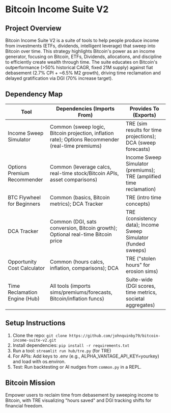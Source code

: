 # Bitcoin Income Suite V2

## Project Overview
Bitcoin Income Suite V2 is a suite of tools to help people produce income from investments (ETFs, dividends, intelligent leverage) that sweep into Bitcoin over time. This strategy highlights Bitcoin's power as an income generator, focusing on Bitcoin, ETFs, Dividends, allocations, and discipline to efficiently create wealth through time. The suite educates on Bitcoin's outperformance (>50% historical CAGR, fixed 21M supply) against fiat debasement (2.7% CPI + ~6.5% M2 growth), driving time reclamation and delayed gratification via DGI (70% increase target).

## Dependency Map
| Tool | Dependencies (Imports From) | Provides To (Exports) |
|------|-----------------------------|------------------------|
| Income Sweep Simulator | Common (sweep logic, Bitcoin projection, inflation rate); Options Recommender (real-time premiums) | TRE (sim results for time projections); DCA (sweep forecasts) |
| Options Premium Recommender | Common (leverage calcs, real-time stock/Bitcoin APIs, asset comparisons) | Income Sweep Simulator (premiums); TRE (amplified time reclamation) |
| BTC Flywheel for Beginners | Common (basics, Bitcoin metrics); DCA Tracker | TRE (intro time concepts) |
| DCA Tracker | Common (DGI, sats conversion, Bitcoin growth); Optional real-time Bitcoin price | TRE (consistency data); Income Sweep Simulator (funded sweeps) |
| Opportunity Cost Calculator | Common (hours calcs, inflation, comparisons); DCA | TRE ("stolen hours" for erosion sims) |
| Time Reclamation Engine (Hub) | All tools (imports sims/premiums/forecasts, Bitcoin/inflation funcs) | Suite-wide (DGI scores, time metrics, societal aggregates) |

## Setup Instructions
1. Clone the repo: `git clone https://github.com/johnquinby79/bitcoin-income-suite-v2.git`  
2. Install dependencies: `pip install -r requirements.txt`  
3. Run a tool: `streamlit run hub/tre.py` (for TRE)  
4. For APIs: Add keys to .env (e.g., ALPHA_VANTAGE_API_KEY=yourkey) and load with os.environ.  
5. Test: Run backtesting or AI nudges from `common.py` in a REPL.  

## Bitcoin Mission  
Empower users to reclaim time from debasement by sweeping income to Bitcoin, with TRE visualizing "hours saved" and DGI tracking shifts for financial freedom.